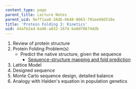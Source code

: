 ```yaml
---
content_type: page
parent_title: Lecture Notes
parent_uid: 9e7f1aa8-38db-6648-8063-791ee60d518e
title: 'Protein Folding 3: Kinetics'
uid: 44afb2ed-6a46-a832-1674-ba0df0674ddb
---
```


1.  Review of protein structure
2.  Protein Folding Problem(s)
    *   Predict the native structure, given the sequence
        *   [Sequence-structure mapping and fold prediction](http://www.mit.edu/~kardar/teaching/IITS/lectures/lec4/FoldPrediction.jpg)
3.  Lattice Model
4.  Designed sequence
5.  Monte Carlo sequence design, detailed balance
6.  Analogy with Halden's equation in population genetics